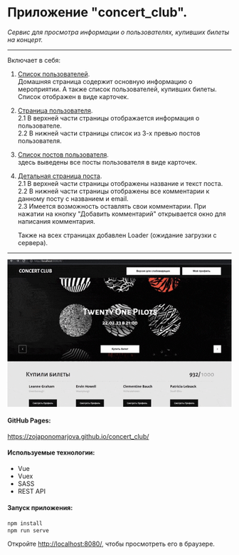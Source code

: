 # Приложение "concert_club".

_Сервис для просмотра информации о пользователях, купивших билеты на концерт._

---

Включает в себя:

1.  <ins>Список пользователей</ins>. <br>
    Домашняя страница содержит основную информацию о мероприятии. А также список пользователей, купивших билеты. Список отображен в виде карточек.<br>
2.  <ins>Страница пользователя</ins>. <br>
    2.1 В верхней части страницы отображается информация о пользователе.<br>
    2.2 В нижней части страницы список из 3-х превью постов пользователя.<br>

3.  <ins>Список постов пользователя</ins>. <br>
    здесь выведены все посты пользователя в виде карточек.<br>

4.  <ins>Детальная страница поста</ins>. <br>
    2.1 В верхней части страницы отображены название и текст поста.<br>
    2.2 В нижней части страницы отображены все комментарии к данному посту c названием и email.<br>
    2.3 Имеется возможность оставлять свои комментарии. При нажатии на кнопку "Добавить комментарий" открывается окно для написания комментария.

    Также на всех страницах добавлен Loader (ожидание загрузки с сервера).<br>

---

![gif](https://github.com/ZojaPonomarjova/concert_club/blob/master/public/assets/images/concert_club.gif)

#### GitHub Pages:

[ https://zojaponomarjova.github.io/concert_club/ ](https://zojaponomarjova.github.io/concert_club/)

#### Используемые технологии:

- Vue
- Vuex
- SASS
- REST API

#### Запуск приложения:

```
npm install
npm run serve
```

Откройте [ http://localhost:8080/](http://localhost:8080), чтобы просмотреть его в браузере.
